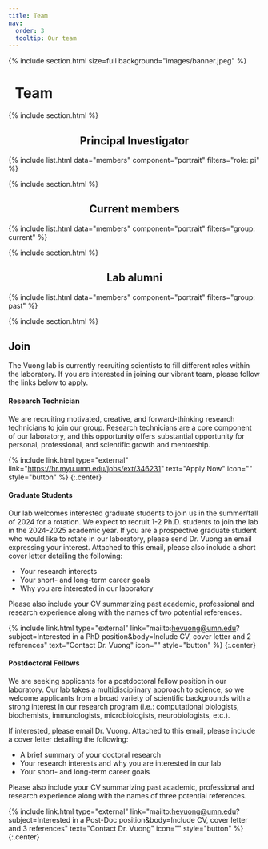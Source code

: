 ```yaml
---
title: Team
nav:
  order: 3
  tooltip: Our team
---
```

{% include section.html size=full background="images/banner.jpeg" %}
# <i class="fa-solid fa-users"></i>&nbsp;&nbsp;Team

{% include section.html %}

<h2 style="text-align: center;">Principal Investigator</h2> 

{%
  include list.html
  data="members"
  component="portrait"
  filters="role: pi"
%}

{% include section.html %}

<h2 style="text-align: center;">Current members</h2>

{%
  include list.html
  data="members"
  component="portrait"
  filters="group: current"
%}


{% include section.html %}

<h2 style="text-align: center;">Lab alumni</h2>

{%
  include list.html
  data="members"
  component="portrait"
  filters="group: past"
%}


{% include section.html %}

## Join

The Vuong lab is currently recruiting scientists to fill different roles within the laboratory. If you are interested in joining our vibrant team, please follow the links below to apply. 

#### Research Technician

We are recruiting motivated, creative, and forward-thinking research technicians to join our group. Research technicians are a core component of our laboratory, and this opportunity offers substantial opportunity for personal, professional, and scientific growth and mentorship.

{% include link.html type="external" link="https://hr.myu.umn.edu/jobs/ext/346231" text="Apply Now" icon="" style="button" %}
{:.center}

#### Graduate Students

Our lab welcomes interested graduate students to join us in the summer/fall of 2024 for a rotation. We expect to recruit 1-2 Ph.D. students to join the lab in the 2024-2025 academic year. If you are a prospective graduate student who would like to rotate in our laboratory, please send Dr. Vuong an email expressing your interest. Attached to this email, please also include a short cover letter detailing the following:

- Your research interests
- Your short- and long-term career goals 
- Why you are interested in our laboratory

Please also include your CV summarizing past academic, professional and research experience along with the names of two potential references.

{% include link.html type="external" link="mailto:hevuong@umn.edu?subject=Interested in a PhD position&body=Include CV, cover letter and 2 references" text="Contact Dr. Vuong" icon="" style="button" %}
{:.center}

#### Postdoctoral Fellows

We are seeking applicants for a postdoctoral fellow position in our laboratory. Our lab takes a multidisciplinary approach to science, so we welcome applicants from a broad variety of scientific backgrounds with a strong interest in our research program (i.e.: computational biologists, biochemists, immunologists, microbiologists, neurobiologists, etc.). 

If interested, please email Dr. Vuong. Attached to this email, please include a cover letter detailing the following:

- A brief summary of your doctoral research 
- Your research interests and why you are interested in our lab
- Your short- and long-term career goals

Please also include your CV summarizing past academic, professional and research experience along with the names of three potential references.

{% include link.html type="external" link="mailto:hevuong@umn.edu?subject=Interested in a Post-Doc position&body=Include CV, cover letter and 3 references" text="Contact Dr. Vuong" icon="" style="button" %}
{:.center}
